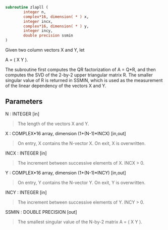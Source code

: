 ```fortran
subroutine zlapll (
        integer n,
        complex*16, dimension( * ) x,
        integer incx,
        complex*16, dimension( * ) y,
        integer incy,
        double precision ssmin
)
```

Given two column vectors X and Y, let

A = ( X Y ).

The subroutine first computes the QR factorization of A = Q\*R,
and then computes the SVD of the 2-by-2 upper triangular matrix R.
The smaller singular value of R is returned in SSMIN, which is used
as the measurement of the linear dependency of the vectors X and Y.

## Parameters
N : INTEGER [in]
> The length of the vectors X and Y.

X : COMPLEX\*16 array, dimension (1+(N-1)\*INCX) [in,out]
> On entry, X contains the N-vector X.
> On exit, X is overwritten.

INCX : INTEGER [in]
> The increment between successive elements of X. INCX > 0.

Y : COMPLEX\*16 array, dimension (1+(N-1)\*INCY) [in,out]
> On entry, Y contains the N-vector Y.
> On exit, Y is overwritten.

INCY : INTEGER [in]
> The increment between successive elements of Y. INCY > 0.

SSMIN : DOUBLE PRECISION [out]
> The smallest singular value of the N-by-2 matrix A = ( X Y ).
